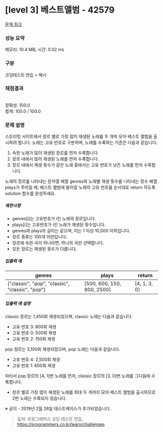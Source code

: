 # [level 3] 베스트앨범 - 42579 

[문제 링크](https://school.programmers.co.kr/learn/courses/30/lessons/42579) 

### 성능 요약

메모리: 10.4 MB, 시간: 0.02 ms

### 구분

코딩테스트 연습 > 해시

### 채점결과

<br/>정확성: 100.0<br/>합계: 100.0 / 100.0

### 문제 설명

<p style="user-select: auto;">스트리밍 사이트에서 장르 별로 가장 많이 재생된 노래를 두 개씩 모아 베스트 앨범을 출시하려 합니다. 노래는 고유 번호로 구분하며, 노래를 수록하는 기준은 다음과 같습니다.</p>

<ol style="user-select: auto;">
<li style="user-select: auto;">속한 노래가 많이 재생된 장르를 먼저 수록합니다.</li>
<li style="user-select: auto;">장르 내에서 많이 재생된 노래를 먼저 수록합니다.</li>
<li style="user-select: auto;">장르 내에서 재생 횟수가 같은 노래 중에서는 고유 번호가 낮은 노래를 먼저 수록합니다.</li>
</ol>

<p style="user-select: auto;">노래의 장르를 나타내는 문자열 배열 genres와 노래별 재생 횟수를 나타내는 정수 배열 plays가 주어질 때, 베스트 앨범에 들어갈 노래의 고유 번호를 순서대로 return 하도록 solution 함수를 완성하세요.</p>

<h5 style="user-select: auto;">제한사항</h5>

<ul style="user-select: auto;">
<li style="user-select: auto;">genres[i]는 고유번호가 i인 노래의 장르입니다.</li>
<li style="user-select: auto;">plays[i]는 고유번호가 i인 노래가 재생된 횟수입니다.</li>
<li style="user-select: auto;">genres와 plays의 길이는 같으며, 이는 1 이상 10,000 이하입니다.</li>
<li style="user-select: auto;">장르 종류는 100개 미만입니다.</li>
<li style="user-select: auto;">장르에 속한 곡이 하나라면, 하나의 곡만 선택합니다.</li>
<li style="user-select: auto;">모든 장르는 재생된 횟수가 다릅니다.</li>
</ul>

<h5 style="user-select: auto;">입출력 예</h5>
<table class="table" style="user-select: auto;">
        <thead style="user-select: auto;"><tr style="user-select: auto;">
<th style="user-select: auto;">genres</th>
<th style="user-select: auto;">plays</th>
<th style="user-select: auto;">return</th>
</tr>
</thead>
        <tbody style="user-select: auto;"><tr style="user-select: auto;">
<td style="user-select: auto;">["classic", "pop", "classic", "classic", "pop"]</td>
<td style="user-select: auto;">[500, 600, 150, 800, 2500]</td>
<td style="user-select: auto;">[4, 1, 3, 0]</td>
</tr>
</tbody>
      </table>
<h5 style="user-select: auto;">입출력 예 설명</h5>

<p style="user-select: auto;">classic 장르는 1,450회 재생되었으며, classic 노래는 다음과 같습니다.</p>

<ul style="user-select: auto;">
<li style="user-select: auto;">고유 번호 3: 800회 재생</li>
<li style="user-select: auto;">고유 번호 0: 500회 재생</li>
<li style="user-select: auto;">고유 번호 2: 150회 재생</li>
</ul>

<p style="user-select: auto;">pop 장르는 3,100회 재생되었으며, pop 노래는 다음과 같습니다.</p>

<ul style="user-select: auto;">
<li style="user-select: auto;">고유 번호 4: 2,500회 재생</li>
<li style="user-select: auto;">고유 번호 1: 600회 재생</li>
</ul>

<p style="user-select: auto;">따라서 pop 장르의 [4, 1]번 노래를 먼저, classic 장르의 [3, 0]번 노래를 그다음에 수록합니다.</p>

<ul style="user-select: auto;">
<li style="user-select: auto;">장르 별로 가장 많이 재생된 노래를 최대 두 개까지 모아 베스트 앨범을 출시하므로 2번 노래는 수록되지 않습니다.</li>
</ul>

<p style="user-select: auto;">※ 공지 - 2019년 2월 28일 테스트케이스가 추가되었습니다.</p>


> 출처: 프로그래머스 코딩 테스트 연습, https://programmers.co.kr/learn/challenges